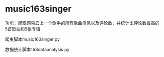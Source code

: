 # music163singer
功能：爬取网易云上一个歌手的所有歌曲信息以及评论数，并统计出评论数最高的5首歌曲和5张专辑

爬虫脚本music163singer.py

数据统计脚本163dataanalysis.py
